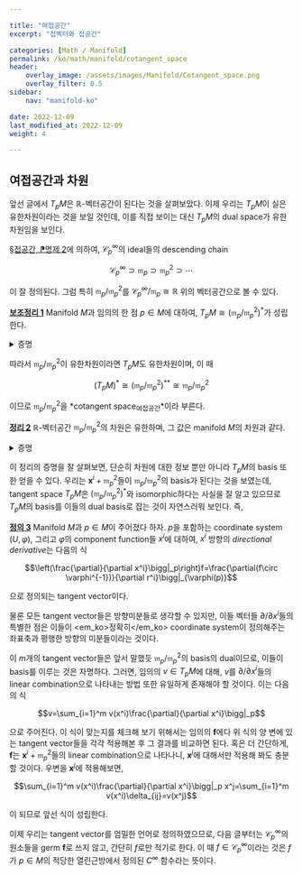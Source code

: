 ```yaml
---

title: "여접공간"
excerpt: "접벡터와 접공간"

categories: [Math / Manifold]
permalink: /ko/math/manifold/cotangent_space
header:
    overlay_image: /assets/images/Manifold/Cotangent_space.png
    overlay_filter: 0.5
sidebar: 
    nav: "manifold-ko"

date: 2022-12-09
last_modified_at: 2022-12-09
weight: 4

---
```


## 여접공간과 차원

앞선 글에서 $T_pM$은 $\mathbb{R}$-벡터공간이 된다는 것을 살펴보았다. 이제 우리는 $T_pM$이 실은 유한차원이라는 것을 보일 것인데, 이를 직접 보이는 대신 $T_pM$의 dual space가 유한차원임을 보인다.

[§접공간, ⁋명제 2](/ko/math/manifold/tangent_space#pp2)에 의하여, $\mathcal{C}^\infty_p$의 ideal들의 descending chain

$$\mathcal{C}^\infty_p\supset\mathfrak{m}_p\supset\mathfrak{m}_p^2\supset\cdots$$

이 잘 정의된다. 그럼 특히 $\mathfrak{m}_p/\mathfrak{m}_p^2$를 $\mathcal{C}^\infty_p/\mathfrak{m}_p\cong\mathbb{R}$ 위의 벡터공간으로 볼 수 있다. 

<div class="proposition" markdown="1">

<ins id="lem1">**보조정리 1**</ins> Manifold $M$과 임의의 한 점 $p\in M$에 대하여, $T_pM\cong(\mathfrak{m}_p/\mathfrak{m}_p^2)^\ast$가 성립한다. 

</div>
<details class="proof" markdown="1">
<summary>증명</summary>

우선 임의의 $v\in T\_pM$가 주어졌다 하자. 이를 부분집합 $\mathfrak{m}\_p$으로 restrict하면 $v\|\_{\mathfrak{m}\_p}\in\Hom_\mathbb{R}(\mathfrak{m}_p,\mathbb{R})$이 성립한다. 이제 $v\|\_{\mathfrak{m}_p}$이 linear map $\mathfrak{m}_p/\mathfrak{m}_p^2\rightarrow\mathbb{R}$을 잘 정의한다는 것을 보이려면 $\mathfrak{m}_p^2\subset\ker (v\|\_{\mathfrak{m}_p})$임을 보여야 한다. 적당한 index set $I$에 대하여, $\mathfrak{m}_p$가 $\mathbf{f}_i$들에 의해 생성되는 ideal이라 하자. 그럼 $\mathfrak{m}_p^2$은 $\mathbf{f}_i\mathbf{f}_j$들에 의하여 생성되는 ideal이다. 그런데

$$v(\mathbf{f}_i\mathbf{f}_j)=\mathbf{f}_i(p)v(\mathbf{f}_j)+\mathbf{f}_j(p)v(\mathbf{f}_i)=0$$

이므로, $v$는 $\mathfrak{m}_p^2$의 임의의 generator를 항상 0으로 보내고, $\mathfrak{m}_p^2\subset\ker(v\|\_{\mathfrak{m}_p})$이며, 따라서 임의의 $v\in T_pM$마다 적당한 $\mathfrak{m}_p/\mathfrak{m}_p^2$의 원소를 대응시킬 수 있다. 이 대응이 $\mathbb{R}$-linear map이라는 것은 자명하다.

반대로 임의의 $L\in(\mathfrak{m}_p/\mathfrak{m}_p^2)^\ast$이 주어졌다 하고, 이를 이용해 tangent vector $v_L$을 하나 만들자. Tangent vector는 $C_p^\infty$에서 $\mathbb{R}$로의 linear map으로서, $v_L$을 만든다는 것은 임의의 $\mathbf{f}\in \mathcal{C}^\infty_p$에 대하여 $v_L(\mathbf{f})$의 값을 정해주는 것과 같다. $\mathbf{f(p)}$를 함숫값 $f(p)$를 갖는 상수함수라 하면, $\mathbf{f}-\mathbf{f(p)}$는 $\mathfrak{m}_p$의 원소이고, 따라서 

$$v_L(\mathbf{f})=L((\mathbf{f}-\mathbf{f(p)})+\mathfrak{m}_p^2)$$

으로 정의하는 것이 잘 정의된다. 이렇게 정의된 $v_L$이 linear map일 뿐만 아니라 [§접공간, ⁋정의 3](/ko/math/manifold/tangent_space#df3)도 만족한다는 것을 보여야 하므로, 

$$\begin{aligned}
            v_L(\mathbf{f}\cdot\mathbf{g})&=L((\mathbf{fg}-\mathbf{f(p)g(p)})+\mathfrak{m}_p^2)\\
            &=L(((\mathbf{f}-\mathbf{f(p)})(\mathbf{g}-\mathbf{g(p)})+\mathbf{f(p)}(\mathbf{g}-\mathbf{g(p)})+(\mathbf{f}-\mathbf{f(p)})\mathbf{g(p)})+\mathfrak{m}_p^2)\\
            &=\mathbf{f}(p)L((\mathbf{g}-\mathbf{g(p)})+\mathfrak{m}_p^2)+\mathbf{g}(p)L((\mathbf{f}-\mathbf{f(p)})+\mathfrak{m}_p^2)\\
            &=\mathbf{f}(p)+v_L(\mathbf{g})+\mathbf{g}(p)v_L(\mathbf{f}).
        \end{aligned}
$$

을 계산할 수 있다. $L\mapsto v_L$ 또한 linear map이 된다는 것을 쉽게 보일 수 있으며, 뿐만 아니라 이 대응이 앞서 정의한 $T_pM$에서 $(\mathfrak{m}_p/\mathfrak{m}_p^2)^\ast$로의 linear map의 역함수가 된다는 것을 확인할 수 있다.

</details>

따라서 $\mathfrak{m}_p/\mathfrak{m}_p^2$이 유한차원이라면 $T_pM$도 유한차원이며, 이 때

$$(T_pM)^\ast\cong(\mathfrak{m}_p/\mathfrak{m}_p^2)^{\ast\ast}\cong\mathfrak{m}_p/\mathfrak{m}_p^2$$

이므로 $\mathfrak{m}_p/\mathfrak{m}_p^2$을 *cotangent space<sub>여접공간</sub>*이라 부른다. 

<div class="proposition" markdown="1">

<ins id="thm2">**정리 2**</ins> $\mathbb{R}$-벡터공간 $\mathfrak{m}_p/\mathfrak{m}_p^2$의 차원은 유한하며, 그 값은 manifold $M$의 차원과 같다.

</div>
<details class="proof" markdown="1">
<summary>증명</summary>

이를 보이기 위해, 다음의 다변수 테일러 근사

$$\begin{aligned}g(x)&=g(x_0)+\sum_{i=1}^m\frac{\partial g}{\partial r^i}\bigg|_{x_0}(r^i(x)-r^i(x_0))\\
&\phantom{phantom}+\sum_{i,j}(r^i(x)-r^i(x_0))(r^j(x)-r^j(x_0))\int_0^1(1-t)\frac{\partial^2g}{\partial r^i\partial r^j}\bigg|_{(x_0+t(x-x_0))}\mathop{dt}\end{aligned}$$

을 사용한다. 

$(U,\varphi)$가 $p$을 중심으로 하는 coordinate system이고, $\varphi=(x^i)\_{i=1}^m$라 하자. 또, $\mathbf{f}\in\mathfrak{m}_p$가 임의로 주어졌다 하자. 

위의 식은 유클리드 공간에서 성립하는 식이므로, $g=f\circ\varphi^{-1}$로 두고, $g$의 정의역이 $\varphi(U)$인 것으로 생각하자. 원점을 중심으로 한 테일러 근사로부터, 임의의 $x\in\varphi(U)$에 대하여 다음의 식

$$g(x)=g(0)+\sum_{i=1}^m\frac{\partial g}{\partial r^i}\bigg|_0r^i(x)+\sum_{i,j}r^i(x)r^j(x)\int_0^1(1-t)\frac{\partial^2g}{\partial r^i\partial r^j}\bigg|_{tx}\mathop{dt}$$

을 얻는다. 이제 $x=\varphi(q)$라 하면

$$\begin{aligned}f(q)&=f(p)+\sum_{i=1}^m\frac{\partial (f\circ\varphi^{-1})}{\partial r^i}\bigg|_0r^i(\varphi(q))+\sum_{i,j}r^i(\varphi(q))r^j(\varphi(q))\int_0^1(1-t)\frac{\partial^2g}{\partial r^i\partial r^j}\bigg|_{t\varphi(q)}\mathop{dt}\\ &=f(p)+\sum_{i=1}^m\frac{\partial(f\circ\varphi^{-1})}{\partial r^i}\bigg|_0 x^i(q)+\sum_{i,j} x^i(q)x^j(q)\int_0^1(1-t)\frac{\partial^2 g}{\partial r^i\partial r^j}\bigg|_{t\varphi(q)}dt\end{aligned}$$

이다. 우변을 살펴보면, $\mathbf{f}\in\mathfrak{m}_p$으로부터 $f(p)=0$이고, 또 우변의 적분은 $q$에 대한 $C^\infty$ 함수이다. 이제 $x^i$들은 모두 $x^i(p)=0$을 만족하는 함수이므로, 위 식을 germ으로 바꾸면 우변의 이중합은 $\mathfrak{m}_p^2$의 원소가 된다. 이를 모두 정리하면

$$\mathbf{f}=\sum_{i=1}^m\frac{\partial(f\circ\varphi^{-1})}{\partial r^i}\bigg|_0\mathbf{x}^i\mod \mathfrak{m}_p^2$$

이 성립한다. $\mathbf{f}$는 임의의 원소이므로, $\mathfrak{m}_p/\mathfrak{m}_p^2$이 $\mathbf{x}^i+\mathfrak{m}_p^2$들로 생성됨을 알 수 있다.

증명을 마무리하기 위해서는 이들 $n$개의 원소들 $\mathbf{x}^i+\mathfrak{m}_p^2$들이 일차독립임을 보여야 한다. 

$$\sum_{i=1}^m a_i\mathbf{x}^i=0\mod \mathfrak{m}_p^2$$

이라 하자. 그럼 $U$ 위에서 위 식은

$$\sum_{i=1}^m a_i (x^i\circ\varphi^{-1})=0\mod \mathfrak{m}_0^2$$

이 되고 (단, $\mathfrak{m}_0$은 점 $0\in\varphi(U)$에 대응되는 maximal ideal이다), $x^i\circ\varphi^{-1}=r^i$이므로 

$$\sum_{i=1}^m a_i\mathbf{r}^i=0\mod \mathfrak{m}^2_0$$

가 된다. 

우리는 아직 $\partial/\partial x^i$를 정의하진 않았지만, 유클리드 공간에서의 방향미분은 잘 알고 있다. 이를 이용해서 위 식의 양변에 $\partial/\partial r^j$를 취하면, 우변의 $0$ (즉 $\mathfrak{n}^2$의 어떤 원소)는 라이프니츠 법칙에 의해 $0$이 될 것이고, 따라서 이 식은

$$a_j=\frac{\partial}{\partial r^j}\bigg|_0\sum a_i r^i=0$$

이 된다. 따라서 $a_j=0$이 모든 $j$에 대해 성립하고 $\mathbf{x}^i+\mathfrak{m}_p^2$들은 일차독립이다.

</details>

이 정리의 증명을 잘 살펴보면, 단순히 차원에 대한 정보 뿐만 아니라 $T_pM$의 basis 또한 얻을 수 있다. 우리는 $\mathbf{x}^i+\mathfrak{m}_p^2$들이 $\mathfrak{m}_p/\mathfrak{m}_p^2$의 basis가 된다는 것을 보였는데, tangent space $T_pM$은 $(\mathfrak{m}_p/\mathfrak{m}_p^2)^\ast$와 isomorphic하다는 사실을 잘 알고 있으므로 $T_pM$의 basis를 이들의 dual basis로 잡는 것이 자연스러워 보인다. 즉,

<div class="definition" markdown="1">

<ins id="df3">**정의 3**</ins> Manifold $M$과 $p\in M$이 주어졌다 하자. $p$을 포함하는 coordinate system $(U,\varphi)$, 그리고 $\varphi$의 component function들 $x^i$에 대하여, $x^i$ 방향의 *directional derivative*는 다음의 식

$$\left(\frac{\partial}{\partial x^i}\bigg|_p\right)f=\frac{\partial(f\circ \varphi^{-1})}{\partial r^i}\bigg|_{\varphi(p)}$$

으로 정의되는 tangent vector이다.

</div>

물론 모든 tangent vector들은 방향미분들로 생각할 수 있지만, 이들 벡터들 $\partial/\partial x^i$들의 특별한 점은 이들이 <em_ko>정확히</em_ko> coordinate system이 정의해주는 좌표축과 평행한 방향의 미분들이라는 것이다. 

이 $m$개의 tangent vector들은 앞서 말했듯 $\mathfrak{m}_p/\mathfrak{m}_p^2$의 basis의 dual이므로, 이들이 basis를 이루는 것은 자명하다. 그러면, 임의의 $v\in T_pM$에 대해, $v$를 $\partial/\partial x^i$들의 linear combination으로 나타내는 방법 또한 유일하게 존재해야 할 것이다. 이는 다음의 식

$$v=\sum_{i=1}^m v(x^i)\frac{\partial}{\partial x^i}\bigg|_p$$

으로 주어진다. 이 식이 맞는지를 체크해 보기 위해서는 임의의 $\mathbf{f}$에다 위 식의 양 변에 있는 tangent vector들을 각각 적용해본 후 그 결과를 비교하면 된다. 혹은 더 간단하게, $\mathbf{f}$는 $\mathbf{x}^i+\mathfrak{m}_p^2$들의 linear combination으로 나타나니, $\mathbf{x}^j$에 대해서만 적용해 봐도 충분할 것이다. 우변을 $\mathbf{x}^j$에 적용해보면,

$$\sum_{i=1}^m v(x^i)\frac{\partial}{\partial x^i}\bigg|_p x^j=\sum_{i=1}^m v(x^i)\delta_{ij}=v(x^j)$$

이 되므로 앞선 식이 성립한다. 

이제 우리는 tangent vector를 엄밀한 언어로 정의하였으므로, 다음 글부터는 $\mathcal{C}^\infty_p$의 원소들을 germ $\mathbf{f}$로 쓰지 않고, 간단히 $f$로만 적기로 한다. 이 때 $f\in \mathcal{C}^\infty_p$이라는 것은 $f$가 $p\in M$의 적당한 열린근방에서 정의된 $C^\infty$ 함수라는 뜻이다.